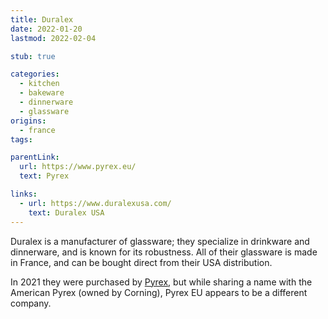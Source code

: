 ```yaml
---
title: Duralex
date: 2022-01-20
lastmod: 2022-02-04

stub: true

categories:
  - kitchen
  - bakeware
  - dinnerware
  - glassware
origins:
  - france
tags:

parentLink:
  url: https://www.pyrex.eu/
  text: Pyrex

links:
  - url: https://www.duralexusa.com/
    text: Duralex USA
---
```


Duralex is a manufacturer of glassware; they specialize in drinkware and
dinnerware, and is known for its robustness. All of their glassware is made in
France, and can be bought direct from their USA distribution.

In 2021 they were purchased by [Pyrex][], but while sharing a name with the
American Pyrex (owned by Corning), Pyrex EU appears to be a different company.

[pyrex]: https://www.pyrex.eu

